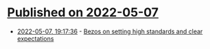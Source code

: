# [Published on 2022-05-07](index.md)

* [2022-05-07, 19:17:36](https://news.ycombinator.com/item?id=31297631) - [Bezos on setting high standards and clear expectations](https://leadingsapiens.com/setting-high-standards-leadership/)
